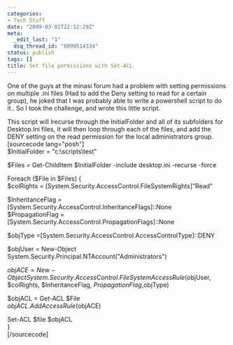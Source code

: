 ```yaml
---
categories:
- Tech Stuff
date: "2009-03-01T22:12:29Z"
meta:
  _edit_last: "1"
  dsq_thread_id: "6099514334"
status: publish
tags: []
title: Set file permissions with Set-ACL
---
```

One of the guys at the minasi forum had a problem with setting permissions on multiple .ini files (Had to add the Deny setting to read for a certain group), he joked that I was probably able to write a powershell script to do it.. So I took the challenge, and wrote this little script.

This script will lrecurse through the InitialFolder and all of its subfolders for Desktop.Ini files, it will then loop through each of the files, and add the DENY setting on the read permission for the local administrators group.  
[sourcecode lang="posh"]  
$InitialFolder = "c:\scripts\test\"

$Files = Get-ChildItem $InitialFolder -include desktop.ini -recurse -force

Foreach ($File in $Files) {  
$colRights = [System.Security.AccessControl.FileSystemRights]"Read"

$InheritanceFlag = [System.Security.AccessControl.InheritanceFlags]::None  
$PropagationFlag = [System.Security.AccessControl.PropagationFlags]::None

$objType =[System.Security.AccessControl.AccessControlType]::DENY

$objUser = New-Object System.Security.Principal.NTAccount("Administrators")

$objACE = New-Object System.Security.AccessControl.FileSystemAccessRule ($objUser, $colRights, $InheritanceFlag, $PropagationFlag,$objType)

$objACL = Get-ACL $File  
$objACL.AddAccessRule($objACE)

Set-ACL $file $objACL  
}  
[/sourcecode]

